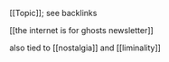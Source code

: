 [[Topic]]; see backlinks

[[the internet is for ghosts newsletter]]


also tied to [[nostalgia]] and [[liminality]]
